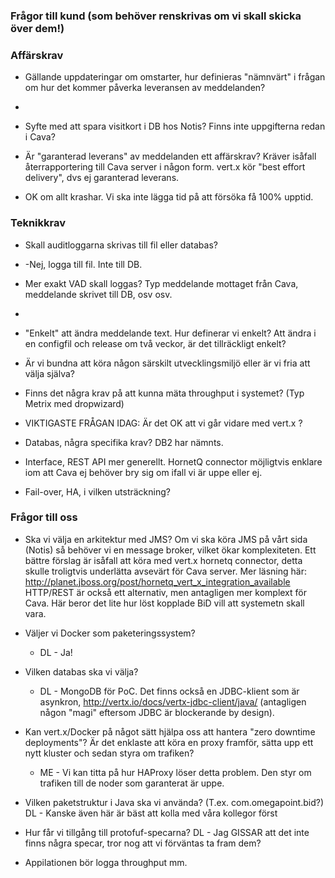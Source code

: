 ### Frågor till kund (som behöver renskrivas om vi skall skicka över dem!) 

### Affärskrav
* Gällande uppdateringar om omstarter, hur definieras "nämnvärt" i frågan om hur det kommer påverka leveransen av meddelanden?
* 

* Syfte med att spara visitkort i DB hos Notis? Finns inte uppgifterna redan i Cava?

* Är "garanterad leverans" av meddelanden ett affärskrav? Kräver isåfall återrapportering till Cava server i någon form. vert.x   kör "best effort delivery", dvs ej garanterad leverans. 
- OK om allt krashar. Vi ska inte lägga tid på att försöka få 100% upptid.

### Teknikkrav
* Skall auditloggarna skrivas till fil eller databas?
* -Nej, logga till fil. Inte till DB. 

* Mer exakt VAD skall loggas? Typ meddelande mottaget från Cava, meddelande skrivet till DB, osv osv.
* 

* "Enkelt" att ändra meddelande text. Hur definerar vi enkelt? Att ändra i en configfil och release om två veckor, är det tillräckligt enkelt? 
* Är vi bundna att köra någon särskilt utvecklingsmiljö eller är vi fria att välja själva?
* Finns det några krav på att kunna mäta throughput i systemet? (Typ Metrix med dropwizard)

* VIKTIGASTE FRÅGAN IDAG: Är det OK att vi går vidare med vert.x  ?
* Databas, några specifika krav? DB2 har nämnts. 
 
* Interface, REST API mer generellt. HornetQ connector möjligtvis enklare iom att Cava ej behöver bry sig om ifall vi är uppe eller ej. 
* Fail-over, HA, i vilken utsträckning?


### Frågor till oss
* Ska vi välja en arkitektur med JMS?
    Om vi ska köra JMS på vårt sida (Notis) så behöver vi en message broker, vilket ökar komplexiteten.
    Ett bättre förslag är isåfall att köra med vert.x hornetq connector, detta skulle troligtvis underlätta avsevärt för Cava server. Mer läsning här: http://planet.jboss.org/post/hornetq_vert_x_integration_available
    HTTP/REST är också ett alternativ, men antagligen mer komplext för Cava. Här beror det lite hur löst kopplade BiD vill att systemetn skall vara.

* Väljer vi Docker som paketeringssystem?
  * DL - Ja!
* Vilken databas ska vi välja?
  * DL - MongoDB för PoC. Det finns också en JDBC-klient som är asynkron, 
       http://vertx.io/docs/vertx-jdbc-client/java/ (antagligen någon "magi" eftersom JDBC är blockerande by design).
* Kan vert.x/Docker på något sätt hjälpa oss att hantera "zero downtime deployments"? Är det enklaste att köra en proxy framför,  sätta upp ett nytt kluster och sedan styra om trafiken?
  * ME - Vi kan titta på hur HAProxy löser detta problem. Den styr om trafiken till de noder som garanterat är uppe. 

* Vilken paketstruktur i Java ska vi använda? (T.ex. com.omegapoint.bid?)
DL - Kanske även här är bäst att kolla med våra kollegor först
* Hur får vi tillgång till protofuf-specarna?
DL - Jag GISSAR att det inte finns några specar, tror nog att vi förväntas ta fram dem?

* Appilationen bör logga throughput mm. 
